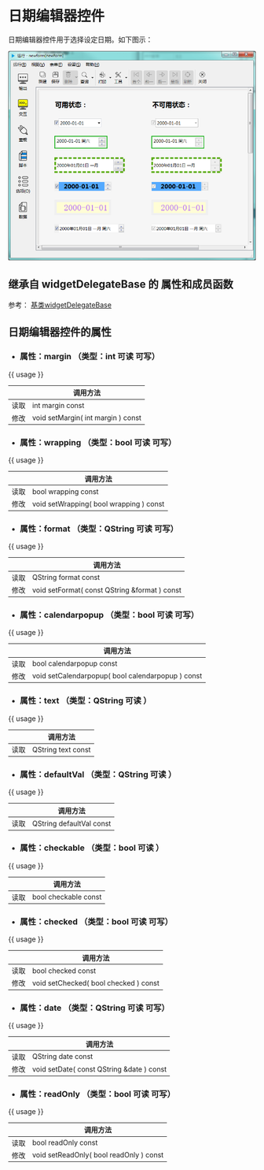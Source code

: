 # 日期编辑器控件

日期编辑器控件用于选择设定日期。如下图示：

![example](2-14-01.png)

## 继承自 widgetDelegateBase 的 属性和成员函数

参考： [基类widgetDelegateBase](2-2-base)

## 日期编辑器控件的属性

- ### 属性：margin （类型：int 可读 可写）

{{ usage }}

| |调用方法|
| - | - |
|读取|int margin const|
|修改|void setMargin( int margin ) const|


- ### 属性：wrapping （类型：bool 可读 可写）

{{ usage }}

| |调用方法|
| - | - |
|读取|bool wrapping const|
|修改|void setWrapping( bool wrapping ) const|


- ### 属性：format （类型：QString 可读 可写）

{{ usage }}

| |调用方法|
| - | - |
|读取|QString format const|
|修改|void setFormat( const QString &format ) const|


- ### 属性：calendarpopup （类型：bool 可读 可写）

{{ usage }}

| |调用方法|
| - | - |
|读取|bool calendarpopup const|
|修改|void setCalendarpopup( bool calendarpopup ) const|


- ### 属性：text （类型：QString 可读 ）

{{ usage }}

| |调用方法|
| - | - |
|读取|QString text const|



- ### 属性：defaultVal （类型：QString 可读 ）

{{ usage }}

| |调用方法|
| - | - |
|读取|QString defaultVal const|



- ### 属性：checkable （类型：bool 可读 ）

{{ usage }}

| |调用方法|
| - | - |
|读取|bool checkable const|



- ### 属性：checked （类型：bool 可读 可写）

{{ usage }}

| |调用方法|
| - | - |
|读取|bool checked const|
|修改|void setChecked( bool checked ) const|


- ### 属性：date （类型：QString 可读 可写）

{{ usage }}

| |调用方法|
| - | - |
|读取|QString date const|
|修改|void setDate( const QString &date ) const|


- ### 属性：readOnly （类型：bool 可读 可写）

{{ usage }}

| |调用方法|
| - | - |
|读取|bool readOnly const|
|修改|void setReadOnly( bool readOnly ) const|


